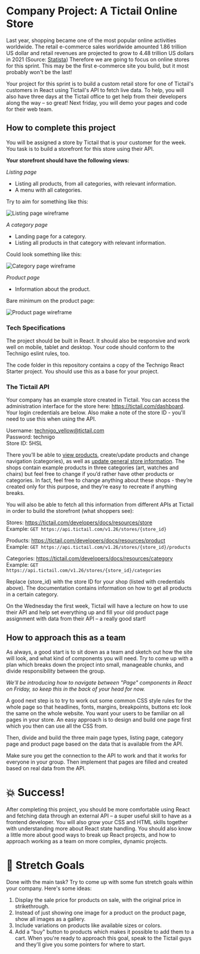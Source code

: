 # Company Project: A Tictail Online Store

Last year, shopping became one of the most popular online activities worldwide. The retail e-commerce sales worldwide amounted 1.86 trillion US dollar and retail revenues are projected to grow to 4.48 trillion US dollars in 2021 (Source: [Statista](https://www.statista.com/statistics/379046/worldwide-retail-e-commerce-sales/)) Therefore we are going to focus on online stores for this sprint. This may be the first e-commerce site you build, but it most probably won't be the last!

Your project for this sprint is to build a custom retail store for one of Tictail's customers in React using Tictail's API to fetch live data. To help, you will also have three days at the Tictail office to get help from their developers along the way – so great! Next friday, you will demo your pages and code for their web team.

## How to complete this project

You will be assigned a store by Tictail that is your customer for the week. You task is to build a storefront for this store using their API.

**Your storefront should have the following views:**

_Listing page_

* Listing all products, from all categories, with relevant information.
* A menu with all categories.

Try to aim for something like this:

![Listing page wireframe](https://i.imgur.com/R6nHr0L.png)

_A category page_

* Landing page for a category.  
* Listing all products in that category with relevant information.  

Could look something like this:

![Category page wireframe](https://i.imgur.com/5KxW8Fq.png)

_Product page_

* Information about the product.

Bare minimum on the product page:

![Product page wireframe](https://i.imgur.com/mn8V0Zz.png)

### Tech Specifications

The project should be built in React. It should also be responsive and work well on mobile, tablet and desktop. Your code should conform to the Technigo eslint rules, too.

The code folder in this repository contains a copy of the Technigo React Starter project. You should use this as a base for your project.

### The Tictail API

Your company has an example store created in Tictail. You can access the administration interface for the store here: https://tictail.com/dashboard. Your login credentials are below. Also make a note of the store ID - you'll need to use this when using the API.

Username: technigo_yellow@tictail.com<br>
Password: technigo<br>
Store ID: 5HSL

There you’ll be able to [view products](https://tictail.com/dashboard/products), create/update products and change navigation (categories), as well as [update general store information](https://tictail.com/dashboard/settings/general). The shops contain example products in three categories (art, watches and chairs) but feel free to change if you’d rather have other products or categories. In fact, feel free to change anything about these shops - they’re created only for this purpose, and they’re easy to recreate if anything breaks.

You will also be able to fetch all this information from different APIs at Tictail in order to build the storefront (what shoppers see):

Stores: https://tictail.com/developers/docs/resources/store<br>
Example: `GET https://api.tictail.com/v1.26/stores/{store_id}`

Products: https://tictail.com/developers/docs/resources/product<br>
Example: `GET https://api.tictail.com/v1.26/stores/{store_id}/products`

Categories: https://tictail.com/developers/docs/resources/category<br>
Example: `GET https://api.tictail.com/v1.26/stores/{store_id}/categories`

Replace {store_id} with the store ID for your shop (listed with credentials above). The documentation contains information on how to get all products in a certain category.

On the Wednesday the first week, Tictail will have a lecture on how to use their API and help set everything up and fill your old product page assignment with data from their API – a really good start!

## How to approach this as a team

As always, a good start is to sit down as a team and sketch out how the site will look, and what kind of components you will need. Try to come up with a plan which breaks down the project into small, manageable chunks, and divide responsibility between the group.

*We'll be introducing how to navigate between "Page" components in React on Friday, so keep this in the back of your head for now.*

A good next step is to try to work out some common CSS style rules for the whole page so that headlines, fonts, margins, breakpoints, buttons etc look the same on the whole website. You want your users to be familiar on all pages in your store. An easy approach is to design and build one page first which you then can use all the CSS from.

Then, divide and build the three main page types, listing page, category page and product page based on the data that is available from the API.

Make sure you get the connection to the API to work and that it works for everyone in your group. Then implement that pages are filled and created based on real data from the API.

# :boom: Success!

After completing this project, you should be more comfortable using React and fetching data through an external API – a super useful skill to have as a frontend developer. You will also grow your CSS and HTML skills together with understanding more about React state handling. You should also know a little more about good ways to break up React projects, and how to approach working as a team on more complex, dynamic projects.

# :runner: Stretch Goals

Done with the main task? Try to come up with some fun stretch goals within your company. Here's some ideas:

1. Display the sale price for products on sale, with the original price in strikethrough.
1. Instead of just showing one image for a product on the product page, show all images as a gallery.
1. Include variations on products like available sizes or colors.
1. Add a "buy" button to products which makes it possible to add them to a cart. When you're ready to approach this goal, speak to the Tictail guys and they'll give you some pointers for where to start.
